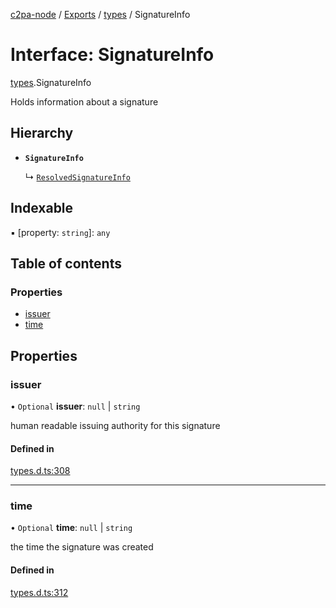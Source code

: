 [c2pa-node](../README.md) / [Exports](../modules.md) / [types](../modules/types.md) / SignatureInfo

# Interface: SignatureInfo

[types](../modules/types.md).SignatureInfo

Holds information about a signature

## Hierarchy

- **`SignatureInfo`**

  ↳ [`ResolvedSignatureInfo`](ResolvedSignatureInfo.md)

## Indexable

▪ [property: `string`]: `any`

## Table of contents

### Properties

- [issuer](types.SignatureInfo.md#issuer)
- [time](types.SignatureInfo.md#time)

## Properties

### issuer

• `Optional` **issuer**: ``null`` \| `string`

human readable issuing authority for this signature

#### Defined in

[types.d.ts:308](https://github.com/contentauth/c2pa-node/blob/8ab0fc7/js-src/types.d.ts#L308)

___

### time

• `Optional` **time**: ``null`` \| `string`

the time the signature was created

#### Defined in

[types.d.ts:312](https://github.com/contentauth/c2pa-node/blob/8ab0fc7/js-src/types.d.ts#L312)
